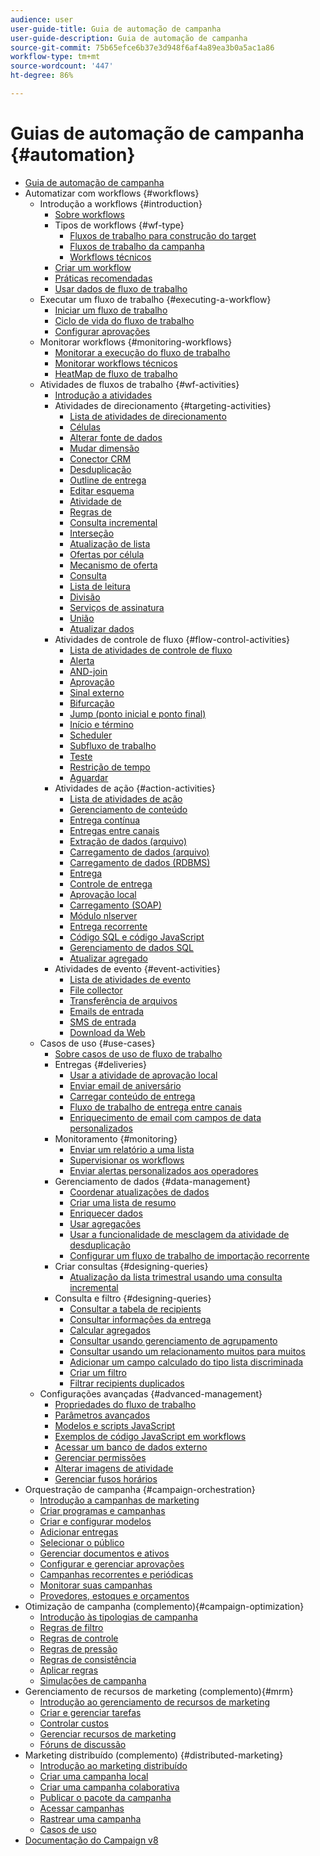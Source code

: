 ```yaml
---
audience: user
user-guide-title: Guia de automação de campanha
user-guide-description: Guia de automação de campanha
source-git-commit: 75b65efce6b37e3d948f6af4a89ea3b0a5ac1a86
workflow-type: tm+mt
source-wordcount: '447'
ht-degree: 86%

---
```



# Guias de automação de campanha {#automation}

+ [Guia de automação de campanha](home.md)
+ Automatizar com workflows {#workflows}
   + Introdução a workflows {#introduction}
      + [Sobre workflows](workflow/about-workflows.md)
      + Tipos de workflows {#wf-type}
         + [Fluxos de trabalho para construção do target](workflow/targeting-workflows.md)
         + [Fluxos de trabalho da campanha](workflow/campaign-workflows.md)
         + [Workflows técnicos](workflow/technical-workflows.md)
      + [Criar um workflow](workflow/build-a-workflow.md)
      + [Práticas recomendadas](workflow/workflow-best-practices.md)
      + [Usar dados de fluxo de trabalho](workflow/use-workflow-data.md)
   + Executar um fluxo de trabalho {#executing-a-workflow}
      + [Iniciar um fluxo de trabalho](workflow/start-a-workflow.md)
      + [Ciclo de vida do fluxo de trabalho](workflow/workflow-life-cycle.md)
      + [Configurar aprovações](workflow/define-approvals.md)
   + Monitorar workflows {#monitoring-workflows}
      + [Monitorar a execução do fluxo de trabalho](workflow/monitor-workflow-execution.md)
      + [Monitorar workflows técnicos](workflow/monitor-technical-workflows.md)
      + [HeatMap de fluxo de trabalho](workflow/heatmap.md)
   + Atividades de fluxos de trabalho {#wf-activities}
      + [Introdução a atividades](workflow/activities.md)
      + Atividades de direcionamento {#targeting-activities}
         + [Lista de atividades de direcionamento](workflow/targeting-activities.md)
         + [Células](workflow/cells.md)
         + [Alterar fonte de dados](workflow/change-data-source.md)
         + [Mudar dimensão](workflow/change-dimension.md)
         + [Conector CRM](workflow/crm-connector.md)
         + [Desduplicação](workflow/deduplication.md)
         + [Outline de entrega](workflow/delivery-outline.md)
         + [Editar esquema](workflow/edit-schema.md)
         + [Atividade de ](workflow/enrichment.md)
         + [Regras de ](workflow/exclusion.md)
         + [Consulta incremental](workflow/incremental-query.md)
         + [Interseção](workflow/intersection.md)
         + [Atualização de lista](workflow/list-update.md)
         + [Ofertas por célula](workflow/offers-by-cell.md)
         + [Mecanismo de oferta](workflow/offer-engine.md)
         + [Consulta](workflow/query.md)
         + [Lista de leitura](workflow/read-list.md)
         + [Divisão](workflow/split.md)
         + [Serviços de assinatura](workflow/subscription-services.md)
         + [União](workflow/union.md)
         + [Atualizar dados](workflow/update-data.md)
      + Atividades de controle de fluxo {#flow-control-activities}
         + [Lista de atividades de controle de fluxo](workflow/flow-control-activities.md)
         + [Alerta](workflow/alert.md)
         + [AND-join](workflow/and-join.md)
         + [Aprovação](workflow/approval.md)
         + [Sinal externo](workflow/external-signal.md)
         + [Bifurcação](workflow/fork.md)
         + [Jump (ponto inicial e ponto final)](workflow/jump--start-point-and-end-point-.md)
         + [Início e término](workflow/start-and-end.md)
         + [Scheduler](workflow/scheduler.md)
         + [Subfluxo de trabalho](workflow/sub-workflow.md)
         + [Teste](workflow/test.md)
         + [Restrição de tempo](workflow/time-constraint.md)
         + [Aguardar](workflow/wait.md)
      + Atividades de ação {#action-activities}
         + [Lista de atividades de ação](workflow/action-activities.md)
         + [Gerenciamento de conteúdo](workflow/content-management.md)
         + [Entrega contínua](workflow/continuous-delivery.md)
         + [Entregas entre canais](workflow/cross-channel-deliveries.md)
         + [Extração de dados (arquivo)](workflow/extraction--file-.md)
         + [Carregamento de dados (arquivo)](workflow/data-loading--file-.md)
         + [Carregamento de dados (RDBMS)](workflow/data-loading--rdbms-.md)
         + [Entrega](workflow/delivery.md)
         + [Controle de entrega](workflow/delivery-control.md)
         + [Aprovação local](workflow/local-approval.md)
         + [Carregamento (SOAP)](workflow/loading-soap.md)
         + [Módulo nlserver](workflow/nlserver-module.md)
         + [Entrega recorrente](workflow/recurring-delivery.md)
         + [Código SQL e código JavaScript](workflow/sql-code-and-javascript-code.md)
         + [Gerenciamento de dados SQL](workflow/sql-data-management.md)
         + [Atualizar agregado](workflow/update-aggregate.md)
      + Atividades de evento {#event-activities}
         + [Lista de atividades de evento](workflow/event-activities.md)
         + [File collector](workflow/file-collector.md)
         + [Transferência de arquivos](workflow/file-transfer.md)
         + [Emails de entrada](workflow/inbound-emails.md)
         + [SMS de entrada](workflow/inbound-sms.md)
         + [Download da Web](workflow/web-download.md)
   + Casos de uso {#use-cases}
      + [Sobre casos de uso de fluxo de trabalho](workflow/workflow-use-cases.md)
      + Entregas {#deliveries}
         + [Usar a atividade de aprovação local](workflow/local-approval-activity.md)
         + [Enviar email de aniversário](workflow/send-a-birthday-email.md)
         + [Carregar conteúdo de entrega](workflow/load-delivery-content.md)
         + [Fluxo de trabalho de entrega entre canais](workflow/cross-channel-delivery-workflow.md)
         + [Enriquecimento de email com campos de data personalizados](workflow/email-enrichment-with-custom-date-fields.md)
      + Monitoramento {#monitoring}
         + [Enviar um relatório a uma lista](workflow/send-a-report-to-a-list.md)
         + [Supervisionar os workflows](workflow/workflow-supervision.md)
         + [Enviar alertas personalizados aos operadores](workflow/send-alerts-to-operators.md)
      + Gerenciamento de dados {#data-management}
         + [Coordenar atualizações de dados](workflow/coordinate-data-updates.md)
         + [Criar uma lista de resumo](workflow/create-a-summary-list.md)
         + [Enriquecer dados](workflow/enrich-data.md)
         + [Usar agregações](workflow/using-aggregates.md)
         + [Usar a funcionalidade de mesclagem da atividade de desduplicação](workflow/deduplication-merge.md)
         + [Configurar um fluxo de trabalho de importação recorrente](workflow/recurring-import-workflow.md)
      + Criar consultas {#designing-queries}
         + [Atualização da lista trimestral usando uma consulta incremental](workflow/quarterly-list-update.md)
      + Consulta e filtro {#designing-queries}
         + [Consultar a tabela de recipients](workflow/querying-recipient-table.md)
         + [Consultar informações da entrega](workflow/query-delivery-info.md)
         + [Calcular agregados](workflow/compute-aggregates.md)
         + [Consultar usando gerenciamento de agrupamento](workflow/query-grouping-management.md)
         + [Consultar usando um relacionamento muitos para muitos](workflow/query-many-to-many-relationship.md)
         + [Adicionar um campo calculado do tipo lista discriminada](workflow/adding-enumeration-type-calculated-field.md)
         + [Criar um filtro](workflow/create-a-filter.md)
         + [Filtrar recipients duplicados](workflow/filter-duplicated-recipients.md)
   + Configurações avançadas {#advanced-management}
      + [Propriedades do fluxo de trabalho](workflow/workflow-properties.md)
      + [Parâmetros avançados](workflow/advanced-parameters.md)
      + [Modelos e scripts JavaScript](workflow/javascript-scripts-and-templates.md)
      + [Exemplos de código JavaScript em workflows](workflow/javascript-in-workflows.md)
      + [Acessar um banco de dados externo](workflow/accessing-an-external-database--fda-.md)
      + [Gerenciar permissões](workflow/managing-rights.md)
      + [Alterar imagens de atividade](workflow/change-activity-images.md)
      + [Gerenciar fusos horários](workflow/managing-time-zones.md)
+ Orquestração de campanha {#campaign-orchestration}
   + [Introdução a campanhas de marketing](campaigns/set-up-campaigns.md)
   + [Criar programas e campanhas](campaigns/marketing-campaign-create.md)
   + [Criar e configurar modelos](campaigns/marketing-campaign-templates.md)
   + [Adicionar entregas](campaigns/marketing-campaign-deliveries.md)
   + [Selecionar o público](campaigns/marketing-campaign-target.md)
   + [Gerenciar documentos e ativos](campaigns/marketing-campaign-assets.md)
   + [Configurar e gerenciar aprovações](campaigns/marketing-campaign-approval.md)
   + [Campanhas recorrentes e periódicas](campaigns/recurring-periodic-campaigns.md)
   + [Monitorar suas campanhas](campaigns/marketing-campaign-monitoring.md)
   + [Provedores, estoques e orçamentos](campaigns/providers--stocks-and-budgets.md)
+ Otimização de campanha (complemento){#campaign-optimization}
   + [Introdução às tipologias de campanha](campaign-opt/campaign-typologies.md)
   + [Regras de filtro](campaign-opt/filtering-rules.md)
   + [Regras de controle](campaign-opt/control-rules.md)
   + [Regras de pressão](campaign-opt/pressure-rules.md)
   + [Regras de consistência](campaign-opt/consistency-rules.md)
   + [Aplicar regras](campaign-opt/apply-rules.md)
   + [Simulações de campanha](campaign-opt/campaign-simulations.md)
+ Gerenciamento de recursos de marketing (complemento){#mrm}
   + [Introdução ao gerenciamento de recursos de marketing](mrm/about-marketing-resource-management.md)
   + [Criar e gerenciar tarefas](mrm/creating-and-managing-tasks.md)
   + [Controlar custos](mrm/controlling-costs.md)
   + [Gerenciar recursos de marketing](mrm/managing-marketing-resources.md)
   + [Fóruns de discussão](mrm/discussion-forums.md)
+ Marketing distribuído (complemento) {#distributed-marketing}
   + [Introdução ao marketing distribuído](distributed-marketing/about-distributed-marketing.md)
   + [Criar uma campanha local](distributed-marketing/creating-a-local-campaign.md)
   + [Criar uma campanha colaborativa](distributed-marketing/creating-a-collaborative-campaign.md)
   + [Publicar o pacote da campanha](distributed-marketing/publishing-the-campaign-package.md)
   + [Acessar campanhas](distributed-marketing/accessing-campaigns.md)
   + [Rastrear uma campanha](distributed-marketing/tracking-a-campaign.md)
   + [Casos de uso](distributed-marketing/examples.md)
+ [Documentação do Campaign v8](https://experienceleague.adobe.com/docs/campaign/campaign-v8/campaign-home.html?lang=pt-BR)
